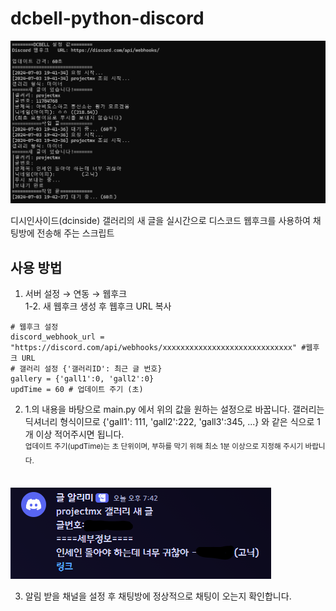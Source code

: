# dcbell-python-discord
![img1](image1.png)

디시인사이드(dcinside) 갤러리의 새 글을 실시간으로 디스코드 웹후크를 사용하여 채팅방에 전송해 주는 스크립트

## 사용 방법

1. 서버 설정 → 연동 → 웹후크</br>
1-2. 새 웹후크 생성 후 웹후크 URL 복사

```
# 웹후크 설정 
discord_webhook_url = "https://discord.com/api/webhooks/xxxxxxxxxxxxxxxxxxxxxxxxxxxxx" #웹후크 URL
# 갤러리 설정 {'갤러리ID': 최근 글 번호}
gallery = {'gall1':0, 'gall2':0}
updTime = 60 # 업데이트 주기 (초)
```
2. 1.의 내용을 바탕으로 main.py 에서 위의 값을 원하는 설정으로 바꿉니다.
갤러리는 딕셔너리 형식이므로 {'gall1': 111, 'gall2':222, 'gall3':345, ...} 와 같은 식으로 1개 이상 적어주시면 됩니다.
<br/><sup>업데이트 주기(updTime)는 초 단위이며, 부하를 막기 위해 최소 1분 이상으로 지정해 주시기 바랍니다.</sup> <br/><br/>

![img2](image3.png)

3. 알림 받을 채널을 설정 후 채팅방에 정상적으로 채팅이 오는지 확인합니다.
<br/><br/>


